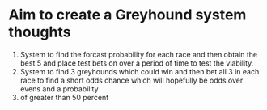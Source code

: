 # Aim to create a Greyhound system thoughts
   1.  System to find the forcast probability for each race and then obtain the best 5 and place test bets on over a period of time to test the viability.
   2.  System to find 3 greyhounds which could win and then bet all 3 in each race to find a short odds chance which will hopefully be odds over evens and a probability 
   3.  of greater than 50 percent
